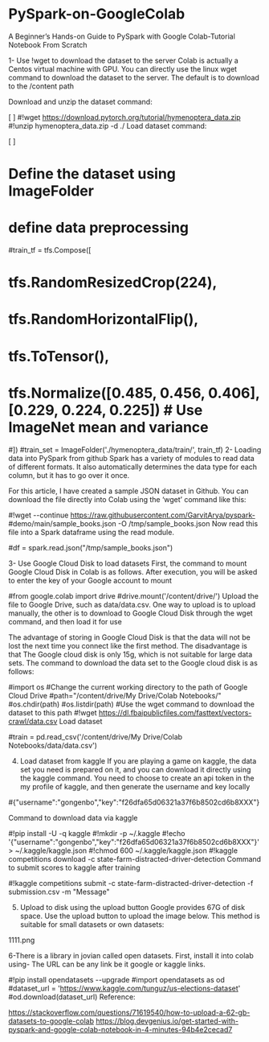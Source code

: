 # PySpark-on-GoogleColab
A Beginner’s Hands-on Guide to PySpark with Google Colab-Tutorial Notebook From Scratch

1- Use !wget to download the dataset to the server
Colab is actually a Centos virtual machine with GPU. You can directly use the linux wget command to download the dataset to the server. The default is to download to the /content path

Download and unzip the dataset command:

[ ]
#!wget https://download.pytorch.org/tutorial/hymenoptera_data.zip
#!unzip hymenoptera_data.zip -d ./
Load dataset command:

[ ]
# Define the dataset using ImageFolder
# define data preprocessing
#train_tf = tfs.Compose([
 #  tfs.RandomResizedCrop(224),
 #  tfs.RandomHorizontalFlip(),
 #  tfs.ToTensor(),
 #  tfs.Normalize([0.485, 0.456, 0.406], [0.229, 0.224, 0.225]) # Use ImageNet mean and variance
#])
#train_set = ImageFolder('./hymenoptera_data/train/', train_tf)
2- Loading data into PySpark from github
Spark has a variety of modules to read data of different formats. It also automatically determines the data type for each column, but it has to go over it once.

For this article, I have created a sample JSON dataset in Github. You can download the file directly into Colab using the ‘wget’ command like this:


#!wget --continue https://raw.githubusercontent.com/GarvitArya/pyspark-
#demo/main/sample_books.json -O /tmp/sample_books.json
Now read this file into a Spark dataframe using the read module.


#df = spark.read.json("/tmp/sample_books.json")

3- Use Google Cloud Disk to load datasets
First, the command to mount Google Cloud Disk in Colab is as follows. After execution, you will be asked to enter the key of your Google account to mount


#from google.colab import drive
#drive.mount('/content/drive/')
Upload the file to Google Drive, such as data/data.csv. One way to upload is to upload manually, the other is to download to Google Cloud Disk through the wget command, and then load it for use

The advantage of storing in Google Cloud Disk is that the data will not be lost the next time you connect like the first method. The disadvantage is that The Google cloud disk is only 15g, which is not suitable for large data sets. The command to download the data set to the Google cloud disk is as follows:


#import os
#Change the current working directory to the path of Google Cloud Drive
#path="/content/drive/My Drive/Colab Notebooks/"
#os.chdir(path)
#os.listdir(path)
#Use the wget command to download the dataset to this path
#!wget https://dl.fbaipublicfiles.com/fasttext/vectors-crawl/data.csv
Load dataset


#train = pd.read_csv('/content/drive/My Drive/Colab Notebooks/data/data.csv')

4. Load dataset from kaggle
If you are playing a game on kaggle, the data set you need is prepared on it, and you can download it directly using the kaggle command. You need to choose to create an api token in the my profile of kaggle, and then generate the username and key locally


#{"username":"gongenbo","key":"f26dfa65d06321a37f6b8502cd6b8XXX"}

Command to download data via kaggle


#!pip install -U -q kaggle
#!mkdir -p ~/.kaggle
#!echo '{"username":"gongenbo","key":"f26dfa65d06321a37f6b8502cd6b8XXX"}' > ~/.kaggle/kaggle.json
#!chmod 600 ~/.kaggle/kaggle.json
#!kaggle competitions download -c state-farm-distracted-driver-detection
Command to submit scores to kaggle after training


#!kaggle competitions submit -c state-farm-distracted-driver-detection -f submission.csv -m "Message"

5. Upload to disk using the upload button
Google provides 67G of disk space. Use the upload button to upload the image below. This method is suitable for small datasets or own datasets:

1111.png

6-There is a library in jovian called open datasets.
First, install it into colab using- The URL can be any link be it google or kaggle links.


#!pip install opendatasets --upgrade
#import opendatasets as od
#dataset_url = 'https://www.kaggle.com/tunguz/us-elections-dataset'
#od.download(dataset_url)
Reference:

https://stackoverflow.com/questions/71619540/how-to-upload-a-62-gb-datasets-to-google-colab https://blog.devgenius.io/get-started-with-pyspark-and-google-colab-notebook-in-4-minutes-94b4e2cecad7

